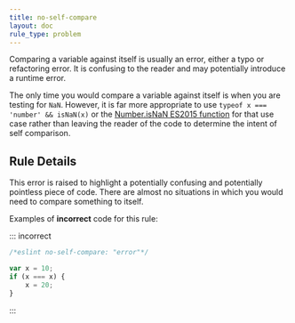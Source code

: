 ```yaml
---
title: no-self-compare
layout: doc
rule_type: problem
---
```



Comparing a variable against itself is usually an error, either a typo or refactoring error. It is confusing to the reader and may potentially introduce a runtime error.

The only time you would compare a variable against itself is when you are testing for `NaN`. However, it is far more appropriate to use `typeof x === 'number' && isNaN(x)` or the [Number.isNaN ES2015 function](https://developer.mozilla.org/en-US/docs/Web/JavaScript/Reference/Global_Objects/Number/isNaN) for that use case rather than leaving the reader of the code to determine the intent of self comparison.

## Rule Details

This error is raised to highlight a potentially confusing and potentially pointless piece of code. There are almost no situations in which you would need to compare something to itself.

Examples of **incorrect** code for this rule:

::: incorrect

```js
/*eslint no-self-compare: "error"*/

var x = 10;
if (x === x) {
    x = 20;
}
```

:::
